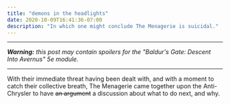 ```yaml
---
title: "demons in the headlights"
date: 2020-10-09T16:41:36-07:00
description: "In which one might conclude The Menagerie is suicidal."
---
```


---

_**Warning:** this post may contain spoilers for the "Baldur's Gate: Descent Into Avernus" 5e module._

---

With their immediate threat having been dealt with, and with a moment to catch their collective breath, The Menagerie came together upon the Anti-Chrysler to have ~~an argument~~ a discussion about what to do next, and why.
